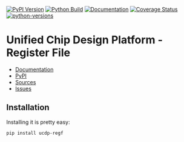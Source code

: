 [![PyPI Version](https://badge.fury.io/py/ucdp-regf.svg)](https://badge.fury.io/py/ucdp-regf)
[![Python Build](https://github.com/nbiotcloud/ucdp-regf/actions/workflows/main.yml/badge.svg)](https://github.com/nbiotcloud/ucdp-regf/actions/workflows/main.yml)
[![Documentation](https://readthedocs.org/projects/ucdp-regf/badge/?version=latest)](https://ucdp-regf.readthedocs.io/en/latest/?badge=latest)
[![Coverage Status](https://coveralls.io/repos/github/nbiotcloud/ucdp-regf/badge.svg?branch=main)](https://coveralls.io/github/nbiotcloud/ucdp-regf?branch=main)
[![python-versions](https://img.shields.io/pypi/pyversions/ucdp-regf.svg)](https://pypi.python.org/pypi/ucdp-regf)

# Unified Chip Design Platform - Register File

* [Documentation](https://ucdp-regf.readthedocs.io/en/latest/)
* [PyPI](https://pypi.org/project/ucdp-regf/)
* [Sources](https://github.com/nbiotcloud/ucdp-regf)
* [Issues](https://github.com/nbiotcloud/ucdp-regf/issues)

## Installation

Installing it is pretty easy:

```bash
pip install ucdp-regf
```
